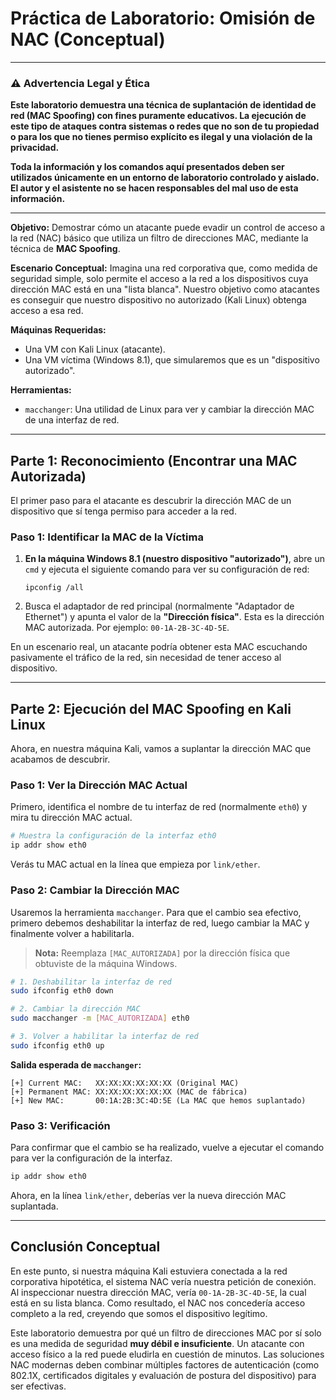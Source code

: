 # Práctica de Laboratorio: Omisión de NAC (Conceptual)

---

### ⚠️ Advertencia Legal y Ética

**Este laboratorio demuestra una técnica de suplantación de identidad de red (MAC Spoofing) con fines puramente educativos. La ejecución de este tipo de ataques contra sistemas o redes que no son de tu propiedad o para los que no tienes permiso explícito es ilegal y una violación de la privacidad.**

**Toda la información y los comandos aquí presentados deben ser utilizados únicamente en un entorno de laboratorio controlado y aislado. El autor y el asistente no se hacen responsables del mal uso de esta información.**

---

**Objetivo:** Demostrar cómo un atacante puede evadir un control de acceso a la red (NAC) básico que utiliza un filtro de direcciones MAC, mediante la técnica de **MAC Spoofing**.

**Escenario Conceptual:**
Imagina una red corporativa que, como medida de seguridad simple, solo permite el acceso a la red a los dispositivos cuya dirección MAC está en una "lista blanca". Nuestro objetivo como atacantes es conseguir que nuestro dispositivo no autorizado (Kali Linux) obtenga acceso a esa red.

**Máquinas Requeridas:**
*   Una VM con Kali Linux (atacante).
*   Una VM víctima (Windows 8.1), que simularemos que es un "dispositivo autorizado".

**Herramientas:**
*   `macchanger`: Una utilidad de Linux para ver y cambiar la dirección MAC de una interfaz de red.

---

## Parte 1: Reconocimiento (Encontrar una MAC Autorizada)

El primer paso para el atacante es descubrir la dirección MAC de un dispositivo que sí tenga permiso para acceder a la red.

### Paso 1: Identificar la MAC de la Víctima

1.  **En la máquina Windows 8.1 (nuestro dispositivo "autorizado")**, abre un `cmd` y ejecuta el siguiente comando para ver su configuración de red:
    ```
    ipconfig /all
    ```
2.  Busca el adaptador de red principal (normalmente "Adaptador de Ethernet") y apunta el valor de la **"Dirección física"**. Esta es la dirección MAC autorizada. Por ejemplo: `00-1A-2B-3C-4D-5E`.

En un escenario real, un atacante podría obtener esta MAC escuchando pasivamente el tráfico de la red, sin necesidad de tener acceso al dispositivo.

---

## Parte 2: Ejecución del MAC Spoofing en Kali Linux

Ahora, en nuestra máquina Kali, vamos a suplantar la dirección MAC que acabamos de descubrir.

### Paso 1: Ver la Dirección MAC Actual

Primero, identifica el nombre de tu interfaz de red (normalmente `eth0`) y mira tu dirección MAC actual.

```bash
# Muestra la configuración de la interfaz eth0
ip addr show eth0
```
Verás tu MAC actual en la línea que empieza por `link/ether`.

### Paso 2: Cambiar la Dirección MAC

Usaremos la herramienta `macchanger`. Para que el cambio sea efectivo, primero debemos deshabilitar la interfaz de red, luego cambiar la MAC y finalmente volver a habilitarla.

> **Nota:** Reemplaza `[MAC_AUTORIZADA]` por la dirección física que obtuviste de la máquina Windows.

```bash
# 1. Deshabilitar la interfaz de red
sudo ifconfig eth0 down

# 2. Cambiar la dirección MAC
sudo macchanger -m [MAC_AUTORIZADA] eth0

# 3. Volver a habilitar la interfaz de red
sudo ifconfig eth0 up
```

**Salida esperada de `macchanger`:**
```
[+] Current MAC:   XX:XX:XX:XX:XX:XX (Original MAC)
[+] Permanent MAC: XX:XX:XX:XX:XX:XX (MAC de fábrica)
[+] New MAC:       00:1A:2B:3C:4D:5E (La MAC que hemos suplantado)
```

### Paso 3: Verificación

Para confirmar que el cambio se ha realizado, vuelve a ejecutar el comando para ver la configuración de la interfaz.

```bash
ip addr show eth0
```
Ahora, en la línea `link/ether`, deberías ver la nueva dirección MAC suplantada.

---

## Conclusión Conceptual

En este punto, si nuestra máquina Kali estuviera conectada a la red corporativa hipotética, el sistema NAC vería nuestra petición de conexión. Al inspeccionar nuestra dirección MAC, vería `00-1A-2B-3C-4D-5E`, la cual está en su lista blanca. Como resultado, el NAC nos concedería acceso completo a la red, creyendo que somos el dispositivo legítimo.

Este laboratorio demuestra por qué un filtro de direcciones MAC por sí solo es una medida de seguridad **muy débil e insuficiente**. Un atacante con acceso físico a la red puede eludirla en cuestión de minutos. Las soluciones NAC modernas deben combinar múltiples factores de autenticación (como 802.1X, certificados digitales y evaluación de postura del dispositivo) para ser efectivas.